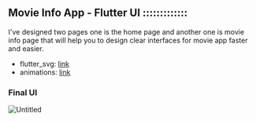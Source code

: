 ## Movie Info App - Flutter UI :::::::::::::
I've designed two pages one is the home page and another one is movie info page that will help you to design clear interfaces for movie app faster and easier.

- flutter_svg: [link](https://pub.dev/packages/flutter_svg)
- animations: [link](https://pub.dev/packages/animations)

### Final UI
![Untitled](https://user-images.githubusercontent.com/36065206/147882805-82003ec2-aa7e-4a68-bb6c-23347580161e.png)
